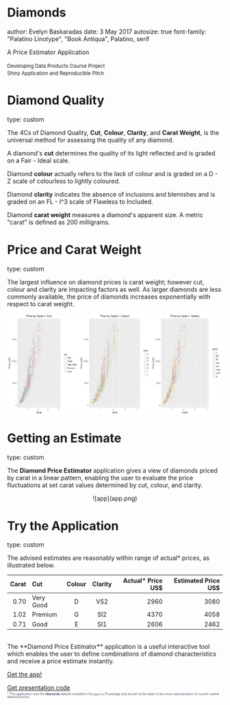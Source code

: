 <style>

.section .reveal .state-background {
   background: 	#56678b;
}
.custom .reveal .state-background {
  background: white;
} 

.custom .reveal h3,
.custom .reveal p {
  color: #0e275a;
  font-size: 50px;
}
.custom .reveal h1,
.custom .reveal h2,
.custom .reveal h6,
.custom .reveal p {
  color: #39445c;
  font-size: 30px;
}

.custom .reveal strong {
 color: #0e275a;
}

.custom .reveal table{
  font-size: 0.5em;
  border-style: ridge;
  color: #100842;
  margin: 0 auto;
}

.custom .reveal table th {
  border-width: 1px;
  padding-left: 10px;
  padding-right: 25px;
  font-weight: bold;
  border-style: ridge;
  border-color: #100842;
}

.reveal table td {
  border-width: 1px;
  padding-left: 10px;
  padding-right: 25px;
  border-style: ridge;
  border-color: #100842;
}

.midcenter {
    position: fixed;
    top: 35%;
    left: 20%;
}

.footer {
    color: #39445c; 
    background: white;
    top: 100%; left: 20%;
    text-align:left; width:100%;
}

.reveal small {
	font-size: 0.5em;
}

</style>

Diamonds
========================================================
author: Evelyn Baskaradas
date: 3 May 2017
autosize: true
font-family: "Palatino Linotype", "Book Antiqua", Palatino, serif

A Price Estimator Application

<small>Developing Data Products Course Project </br>
Shiny Application and Reproducible Pitch</small>

Diamond Quality
========================================================
type: custom

The 4Cs of Diamond Quality, **Cut**, **Colour**, **Clarity**, and **Carat Weight**, is the universal method for assessing the quality of any diamond.

A diamond's **cut** determines the quality of its light reflected and is graded on a Fair - Ideal scale.

Diamond **colour** actually refers to the *lack* of colour and is graded on a D - Z scale of colourless to lightly coloured.

Diamond **clarity** indicates the absence of inclusions and blemishes and is graded on an FL - I^3 scale of Flawless to Included.

Diamond **carat weight** measures a diamond's apparent size. A metric "carat" is defined as 200 milligrams.



Price and Carat Weight
========================================================
type: custom

The largest influence on diamond prices is carat weight; however cut, colour and clarity are impacting factors as well. As larger diamonds are less commonly available, the price of diamonds increases exponentially with respect to carat weight.

<img src="diamondPitch-figure/diamonds-1.png" title="plot of chunk diamonds" alt="plot of chunk diamonds" style="display: block; margin: auto;" />

Getting an Estimate
========================================================
type: custom

The **Diamond Price Estimator** application gives a view of diamonds priced by carat in a linear pattern, enabling the user to evaluate the price fluctuations at set carat values determined by cut, colour, and clarity.

<center>![app](app.png)</center>

Try the Application
========================================================
type: custom

The advised estimates are reasonably within range of actual* prices, as illustrated below.
<table>
 <thead>
  <tr>
   <th style="text-align:right;"> Carat </th>
   <th style="text-align:left;"> Cut </th>
   <th style="text-align:center;"> Colour </th>
   <th style="text-align:center;"> Clarity </th>
   <th style="text-align:right;"> Actual* Price US$ </th>
   <th style="text-align:right;"> Estimated Price US$ </th>
  </tr>
 </thead>
<tbody>
  <tr>
   <td style="text-align:right;"> 0.70 </td>
   <td style="text-align:left;"> Very Good </td>
   <td style="text-align:center;"> D </td>
   <td style="text-align:center;"> VS2 </td>
   <td style="text-align:right;"> 2960 </td>
   <td style="text-align:right;"> 3080 </td>
  </tr>
  <tr>
   <td style="text-align:right;"> 1.02 </td>
   <td style="text-align:left;"> Premium </td>
   <td style="text-align:center;"> G </td>
   <td style="text-align:center;"> SI2 </td>
   <td style="text-align:right;"> 4370 </td>
   <td style="text-align:right;"> 4058 </td>
  </tr>
  <tr>
   <td style="text-align:right;"> 0.71 </td>
   <td style="text-align:left;"> Good </td>
   <td style="text-align:center;"> E </td>
   <td style="text-align:center;"> SI1 </td>
   <td style="text-align:right;"> 2606 </td>
   <td style="text-align:right;"> 2462 </td>
  </tr>
</tbody>
</table>

</br>
The **Diamond Price Estimator** application is a useful interactive tool which enables the user to define combinations of diamond characteristics and receive a price estimate instantly.

[Get the app!](https://evelynb7.shinyapps.io/diamonds/)

[Get presentation code](http://github.com/evelynb7/diamondsPitch.git)

<div class="footer" style="margin-top:-10px;font-size:50%; line-height:90%;">
* This application uses the <b>diamonds</b> dataset included in the <code>ggplot2</code> R package and should not be taken to be a true representation of current market diamond prices.</div>
